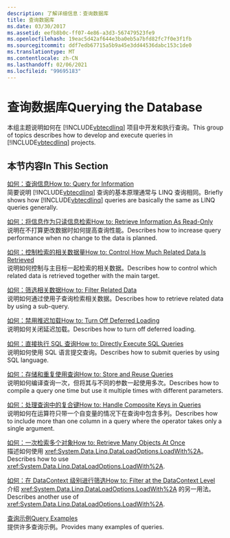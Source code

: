 ```yaml
---
description: 了解详细信息：查询数据库
title: 查询数据库
ms.date: 03/30/2017
ms.assetid: eefb8b0c-ff07-4e86-a3d3-567479523fe9
ms.openlocfilehash: 19eac5d42af644e3ba0eb5a7bfd82fc7f0e3f1fb
ms.sourcegitcommit: ddf7edb67715a5b9a45e3dd44536dabc153c1de0
ms.translationtype: MT
ms.contentlocale: zh-CN
ms.lasthandoff: 02/06/2021
ms.locfileid: "99695183"
---
```

# <a name="querying-the-database"></a><span data-ttu-id="9a34b-103">查询数据库</span><span class="sxs-lookup"><span data-stu-id="9a34b-103">Querying the Database</span></span>

<span data-ttu-id="9a34b-104">本组主题说明如何在 [!INCLUDE[vbtecdlinq](../../../../../../includes/vbtecdlinq-md.md)] 项目中开发和执行查询。</span><span class="sxs-lookup"><span data-stu-id="9a34b-104">This group of topics describes how to develop and execute queries in [!INCLUDE[vbtecdlinq](../../../../../../includes/vbtecdlinq-md.md)] projects.</span></span>  
  
## <a name="in-this-section"></a><span data-ttu-id="9a34b-105">本节内容</span><span class="sxs-lookup"><span data-stu-id="9a34b-105">In This Section</span></span>  

 [<span data-ttu-id="9a34b-106">如何：查询信息</span><span class="sxs-lookup"><span data-stu-id="9a34b-106">How to: Query for Information</span></span>](how-to-query-for-information.md)  
 <span data-ttu-id="9a34b-107">简要说明 [!INCLUDE[vbtecdlinq](../../../../../../includes/vbtecdlinq-md.md)] 查询的基本原理通常与 LINQ 查询相同。</span><span class="sxs-lookup"><span data-stu-id="9a34b-107">Briefly shows how [!INCLUDE[vbtecdlinq](../../../../../../includes/vbtecdlinq-md.md)] queries are basically the same as LINQ queries generally.</span></span>  
  
 [<span data-ttu-id="9a34b-108">如何：将信息作为只读信息检索</span><span class="sxs-lookup"><span data-stu-id="9a34b-108">How to: Retrieve Information As Read-Only</span></span>](how-to-retrieve-information-as-read-only.md)  
 <span data-ttu-id="9a34b-109">说明在不打算更改数据时如何提高查询性能。</span><span class="sxs-lookup"><span data-stu-id="9a34b-109">Describes how to increase query performance when no change to the data is planned.</span></span>  
  
 [<span data-ttu-id="9a34b-110">如何：控制检索的相关数据量</span><span class="sxs-lookup"><span data-stu-id="9a34b-110">How to: Control How Much Related Data Is Retrieved</span></span>](how-to-control-how-much-related-data-is-retrieved.md)  
 <span data-ttu-id="9a34b-111">说明如何控制与主目标一起检索的相关数据。</span><span class="sxs-lookup"><span data-stu-id="9a34b-111">Describes how to control which related data is retrieved together with the main target.</span></span>  
  
 [<span data-ttu-id="9a34b-112">如何：筛选相关数据</span><span class="sxs-lookup"><span data-stu-id="9a34b-112">How to: Filter Related Data</span></span>](how-to-filter-related-data.md)  
 <span data-ttu-id="9a34b-113">说明如何通过使用子查询检索相关数据。</span><span class="sxs-lookup"><span data-stu-id="9a34b-113">Describes how to retrieve related data by using a sub-query.</span></span>  
  
 [<span data-ttu-id="9a34b-114">如何：禁用推迟加载</span><span class="sxs-lookup"><span data-stu-id="9a34b-114">How to: Turn Off Deferred Loading</span></span>](how-to-turn-off-deferred-loading.md)  
 <span data-ttu-id="9a34b-115">说明如何关闭延迟加载。</span><span class="sxs-lookup"><span data-stu-id="9a34b-115">Describes how to turn off deferred loading.</span></span>  
  
 [<span data-ttu-id="9a34b-116">如何：直接执行 SQL 查询</span><span class="sxs-lookup"><span data-stu-id="9a34b-116">How to: Directly Execute SQL Queries</span></span>](how-to-directly-execute-sql-queries.md)  
 <span data-ttu-id="9a34b-117">说明如何使用 SQL 语言提交查询。</span><span class="sxs-lookup"><span data-stu-id="9a34b-117">Describes how to submit queries by using SQL language.</span></span>  
  
 [<span data-ttu-id="9a34b-118">如何：存储和重复使用查询</span><span class="sxs-lookup"><span data-stu-id="9a34b-118">How to: Store and Reuse Queries</span></span>](how-to-store-and-reuse-queries.md)  
 <span data-ttu-id="9a34b-119">说明如何编译查询一次，但将其与不同的参数一起使用多次。</span><span class="sxs-lookup"><span data-stu-id="9a34b-119">Describes how to compile a query one time but use it multiple times with different parameters.</span></span>  
  
 [<span data-ttu-id="9a34b-120">如何：处理查询中的复合键</span><span class="sxs-lookup"><span data-stu-id="9a34b-120">How to: Handle Composite Keys in Queries</span></span>](how-to-handle-composite-keys-in-queries.md)  
 <span data-ttu-id="9a34b-121">说明如何在运算符只带一个自变量的情况下在查询中包含多列。</span><span class="sxs-lookup"><span data-stu-id="9a34b-121">Describes how to include more than one column in a query where the operator takes only a single argument.</span></span>  
  
 [<span data-ttu-id="9a34b-122">如何：一次检索多个对象</span><span class="sxs-lookup"><span data-stu-id="9a34b-122">How to: Retrieve Many Objects At Once</span></span>](how-to-retrieve-many-objects-at-once.md)  
 <span data-ttu-id="9a34b-123">描述如何使用 <xref:System.Data.Linq.DataLoadOptions.LoadWith%2A>。</span><span class="sxs-lookup"><span data-stu-id="9a34b-123">Describes how to use <xref:System.Data.Linq.DataLoadOptions.LoadWith%2A>.</span></span>  
  
 [<span data-ttu-id="9a34b-124">如何：在 DataContext 级别进行筛选</span><span class="sxs-lookup"><span data-stu-id="9a34b-124">How to: Filter at the DataContext Level</span></span>](how-to-filter-at-the-datacontext-level.md)  
 <span data-ttu-id="9a34b-125">介绍 <xref:System.Data.Linq.DataLoadOptions.LoadWith%2A> 的另一用法。</span><span class="sxs-lookup"><span data-stu-id="9a34b-125">Describes another use of <xref:System.Data.Linq.DataLoadOptions.LoadWith%2A>.</span></span>  
  
 [<span data-ttu-id="9a34b-126">查询示例</span><span class="sxs-lookup"><span data-stu-id="9a34b-126">Query Examples</span></span>](query-examples.md)  
 <span data-ttu-id="9a34b-127">提供许多查询示例。</span><span class="sxs-lookup"><span data-stu-id="9a34b-127">Provides many examples of queries.</span></span>
